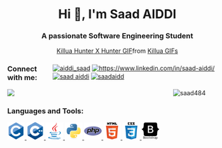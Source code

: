 <h1 align="center">Hi 👋, I'm Saad AIDDI</h1>
<h3 align="center">A passionate Software Engineering Student</h3>

<!-- Animated Image -->

<!--  <img align="center" height="290" width="410" alt="Animated Image" src="https://media.licdn.com/dms/image/D5612AQGOmwfIE5mlWA/article-cover_image-shrink_720_1280/0/1674617947228?e=2147483647&v=beta&t=FTU_isQ6VYfV5D_ueFHPWvT8ZqgDeJG3yr8Mi8lpfk0" />
-->

<div align="center" height="290" width="410"  class="tenor-gif-embed" data-postid="15137737" data-share-method="host" data-aspect-ratio="1.77778" data-width="100%"><a href="https://tenor.com/view/killua-hunter-x-hunter-killua-lightning-gif-15137737">Killua Hunter X Hunter GIF</a>from <a href="https://tenor.com/search/killua-gifs">Killua GIFs</a></div> <script type="text/javascript" async src="https://tenor.com/embed.js"></script>

<div style="display: flex; align-items: center;">
  <!-- Connect with me -->
  <h3 align="left">Connect with me:</h3>
  <p align="left">
    <a href="https://twitter.com/aiddi_saad" target="blank"><img align="center" src="https://raw.githubusercontent.com/rahuldkjain/github-profile-readme-generator/master/src/images/icons/Social/twitter.svg" alt="aiddi_saad" height="30" width="40" /></a>
    <a href="https://www.linkedin.com/in/saad-aiddi/" target="blank"><img align="center" src="https://raw.githubusercontent.com/rahuldkjain/github-profile-readme-generator/master/src/images/icons/Social/linked-in-alt.svg" alt="https://www.linkedin.com/in/saad-aiddi/" height="30" width="40" /></a>
    <a href="https://www.facebook.com/saad.aiddi" target="blank"><img align="center" src="https://raw.githubusercontent.com/rahuldkjain/github-profile-readme-generator/master/src/images/icons/Social/facebook.svg" alt="saad aiddi" height="30" width="40" /></a>
    <a href="https://www.instagram.com/saadaidd" target="blank"><img align="center" src="https://raw.githubusercontent.com/rahuldkjain/github-profile-readme-generator/master/src/images/icons/Social/instagram.svg" alt="saadaidd" height="30" width="40" /></a>
  </p>
</div>

<!-- Statistic -->
<div style="display: flex;">
  <img align='left' src="https://github-readme-stats.vercel.app/api?username=saad484&show_icons=true&theme=chartreuse-dark" width="380">
  <img align="center" src="https://github-readme-stats.vercel.app/api/top-langs?username=saad484&show_icons=true&locale=en&layout=compact" alt="saad484" />
</div>


<!-- Languages and Tools -->
<h3 align="left">Languages and Tools:</h3>
<p align="left">
  <a href="https://www.cprogramming.com/" target="_blank" rel="noreferrer">
    <img src="https://raw.githubusercontent.com/devicons/devicon/master/icons/c/c-original.svg" alt="C" width="40" height="40"/>
  </a>
  <a href="https://www.w3schools.com/cpp/" target="_blank" rel="noreferrer">
    <img src="https://raw.githubusercontent.com/devicons/devicon/master/icons/cplusplus/cplusplus-original.svg" alt="C++" width="40" height="40"/>
  </a>
  <a href="https://www.java.com" target="_blank" rel="noreferrer">
    <img src="https://raw.githubusercontent.com/devicons/devicon/master/icons/java/java-original.svg" alt="Java" width="40" height="40"/>
  </a>
  <a href="https://www.python.org" target="_blank" rel="noreferrer">
    <img src="https://raw.githubusercontent.com/devicons/devicon/master/icons/python/python-original.svg" alt="Python" width="40" height="40"/>
  </a>
  <a href="https://www.php.net" target="_blank" rel="noreferrer">
    <img src="https://raw.githubusercontent.com/devicons/devicon/master/icons/php/php-original.svg" alt="PHP" width="40" height="40"/>
  </a>
  
  <a href="https://www.w3schools.com/html/" target="_blank" rel="noreferrer">
    <img src="https://raw.githubusercontent.com/devicons/devicon/master/icons/html5/html5-original-wordmark.svg" alt="HTML5" width="40" height="40"/>
  </a>
  <a href="https://www.w3schools.com/css/" target="_blank" rel="noreferrer">
    <img src="https://raw.githubusercontent.com/devicons/devicon/master/icons/css3/css3-original-wordmark.svg" alt="CSS3" width="40" height="40"/>
  </a>
  <a href="https://getbootstrap.com" target="_blank" rel="noreferrer">
    <img src="https://raw.githubusercontent.com/devicons/devicon/master/icons/bootstrap/bootstrap-plain-wordmark.svg" alt="Bootstrap" width="40" height="40"/>
  </a>
  <!-- Add more of your favorite tools here -->
</p>

